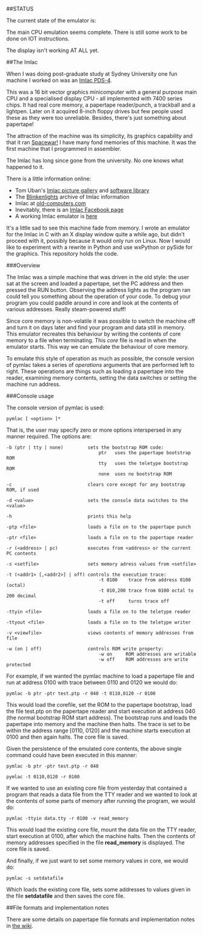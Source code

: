 ##STATUS

The current state of the emulator is:

The main CPU emulation seems complete.  There is still some work to be done on IOT instructions.

The display isn't working AT ALL yet.

##The Imlac

When I was doing post-graduate study at Sydney University one fun machine I
worked on was an [Imlac PDS-4](http://en.wikipedia.org/wiki/Imlac_PDS-1).

This was a 16 bit vector graphics minicomputer with a general purpose main CPU
and a specialised display CPU - all implemented with 7400 series chips.  It had
real core memory, a papertape reader/punch, a trackball and a lightpen.  Later
on it acquired 8-inch floppy drives but few people used these as they were too
unreliable.  Besides, there's just something about papertape!

The attraction of the machine was its simplicity, its graphics capability and
that it ran [Spacewar!](http://en.wikipedia.org/wiki/Spacewar!)  I have many
fond memories of this machine.  It was the first machine that I programmed in
assembler.

The Imlac has long since gone from the university.
No one knows what happened to it.

There is a little information online:

*  Tom Uban's [Imlac picture gallery](http://www.ubanproductions.com/imlac.html) and [software library](http://www.ubanproductions.com/imlac_sw.html)
* The [Blinkenlights](http://www.blinkenlights.com/classiccmp/imlac/) archive of Imlac information
* Imlac at [old-computers.com](http://www.old-computers.com/museum/computer.asp?st=1&c=1295)
* Inevitably, there is an [Imlac Facebook page](http://www.facebook.com/pages/Imlac-PDS-1/124593560918139)
* A working Imlac emulator is [here](http://rottedbits.blogspot.com/2013/05/an-introduction-to-imlac-pds-1.html)

It's a little sad to see this machine fade from memory.  I wrote an emulator for
the Imlac in C with an X display window quite a while ago, but didn't proceed
with it, possibly because it would only run on Linux.  Now I would like to
experiment with a rewrite in Python and use wxPython or pySide for the graphics.
This repository holds the code.

###Overview

The Imlac was a simple machine that was driven in the old style: the user sat at
the screen and loaded a papertape, set the PC address and then pressed the RUN
button.  Observing the address lights as the program ran could tell you
something about the operation of your code.  To debug your program you could
paddle around in core and look at the contents of various addresses.  Really
steam-powered stuff!

Since core memory is non-volatile it was possible to switch the machine off and
turn it on days later and find your program and data still in memory.  This
emulator recreates this behaviour by writing the contents of core memory to a
file when terminating.  This *core* file is read in when the emulator starts.
This way we can emulate the behaviour of core memory.

To emulate this style of operation as much as possible, the console version of
pymlac takes a series of *operations* arguments that are performed left to
right.  These operations are things such as loading a papertape into the reader,
examining memory contents, setting the data switches or setting the machine run
address.

###Console usage

The console version of pymlac is used:

```
pymlac [ <option> ]*
```

That is, the user may specify zero or more options interspersed in any manner
required.  The options are:

```
-b (ptr | tty | none)         sets the bootstrap ROM code:
                                  ptr   uses the papertape bootstrap ROM
                                  tty   uses the teletype bootstrap ROM
                                  none  uses no bootstrap ROM
```
```
-c                            clears core except for any bootstrap ROM, if used
```
```
-d <value>                    sets the console data switches to the <value>
```
```
-h                            prints this help
```
```
-ptp <file>                   loads a file on to the papertape punch
```
```
-ptr <file>                   loads a file on to the papertape reader
```
```
-r (<address> | pc)           executes from <address> or the current PC contents
```
```
-s <setfile>                  sets memory adress values from <setfile>
```
```
-t (<addr1> [,<addr2>] | off) controls the execution trace:
                                  -t 0100    trace from address 0100 (octal)
                                  -t 010,200 trace from 0100 octal to 200 decimal
                                  -t off     turns trace off
```
```
-ttyin <file>                 loads a file on to the teletype reader
```
```
-ttyout <file>                loads a file on to the teletype writer
```
```
-v <viewfile>                 views contents of memory addresses from file
```
```
-w (on | off)                 controls ROM write property:
                                  -w on     ROM addresses are writable
                                  -w off    ROM addresses are write protected
```
For example, if we wanted the pymlac machine to load a papertape file and run at
address 0100 with trace between 0110 and 0120 we would do:

    pymlac -b ptr -ptr test.ptp -r 040 -t 0110,0120 -r 0100

This would load the corefile, set the ROM to the papertape bootstrap, load the
file test.ptp on the papertape reader and start execution at address 040 (the
normal bootstrap ROM start address).  The bootstrap runs and loads the papertape
into memory and the machine then halts.  The trace is set to be within the
address range [0110, 0120] and the machine starts execution at 0100 and then
again halts.  The core file is saved.

Given the persistence of the emulated core contents, the above single command could have been executed in this manner:

    pymlac -b ptr -ptr test.ptp -r 040

    pymlac -t 0110,0120 -r 0100

If we wanted to use an existing core file from yesterday that contained a
program that reads a data file from the TTY reader and we wanted to look at the
contents of some parts of memory after running the program, we would do:

    pymlac -ttyin data.tty -r 0100 -v read_memory

This would load the existing core file, mount the data file on the TTY reader,
start execution at 0100, after which the machine halts.  Then the contents of
memory addresses specified in the file **read_memory** is displayed.  The core
file is saved.

And finally, if we just want to set some memory values in core, we would do:

    pymlac -s setdatafile

Which loads the existing core file, sets some addresses to values given in the
file **setdatafile** and then saves the core file.

##File formats and implementation notes

There are some details on papertape file formats and implementation notes
in [the wiki](https://github.com/rzzzwilson/pymlac/wiki).

